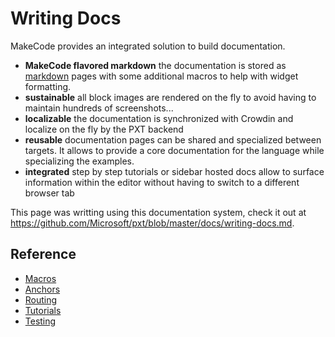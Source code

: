 # Writing Docs

MakeCode provides an integrated solution to build documentation.

* **MakeCode flavored markdown** the documentation is stored as [markdown](https://github.com/adam-p/markdown-here/wiki/Markdown-Cheatsheet) pages with some additional macros to help with widget formatting.
* **sustainable** all block images are rendered on the fly to avoid having to maintain hundreds of screenshots...
* **localizable** the documentation is synchronized with Crowdin and localize on the fly by the PXT backend
* **reusable** documentation pages can be shared and specialized between targets. It allows to provide a core documentation for the language while specializing the examples.
* **integrated** step by step tutorials or sidebar hosted docs allow to surface information within the editor without having to switch to a different browser tab

This page was writting using this documentation system, check it out at https://github.com/Microsoft/pxt/blob/master/docs/writing-docs.md.

## Reference

* [Macros](/writing-docs/macros)
* [Anchors](/writing-docs/anchors)
* [Routing](/writing-docs/routing)
* [Tutorials](/writing-docs/tutorials)
* [Testing](/writing-docs/testing)